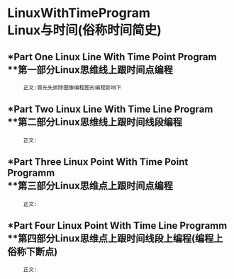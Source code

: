 # LinuxWithTimeProgram</br>Linux与时间(俗称时间简史)


*Part One Linux Line With Time Point Program</br>
**第一部分Linux思维线上跟时间点编程
----------

         正文:首先先排除图像编程图形编程影响下
   




*Part Two Linux Line With Time Line Program</br>
**第二部分Linux思维线上跟时间线段编程
----------
         正文:





*Part Three Linux Point With Time Point Programm</br>
**第三部分Linux思维点上跟时间点编程
----------
   
         正文:





*Part Four Linux Point With Time Line Programm</br>
**第四部分Linux思维点上跟时间线段上编程(编程上俗称下断点)
----------
   
         正文:
   


